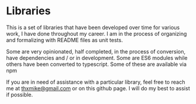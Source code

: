 # Libraries

This is a set of libraries that have been developed over time for various work, I have done throughout my career.
I am in the process of organizing and formalizing with README files as unit tests.

Some are very opinionated, half completed, in the process of conversion, have dependencies and / or in development.
Some are ES6 modules while others have been converted to typescript.
Some of these are available via npm

If you are in need of assistance with a particular library, feel free to reach me at thxmike@gmail.com or on this github page. 
I will do my best to assist if possible.
